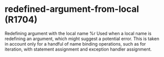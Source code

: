 # redefined-argument-from-local (R1704)

Redefining argument with the local name %r Used when a local name is
redefining an argument, which might suggest a potential error. This is
taken in account only for a handful of name binding operations, such as
for iteration, with statement assignment and exception handler
assignment.
